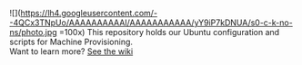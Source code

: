 
![](https://lh4.googleusercontent.com/--4QCx3TNpUo/AAAAAAAAAAI/AAAAAAAAAAA/yY9iP7kDNUA/s0-c-k-no-ns/photo.jpg =100x)
This repository holds our Ubuntu configuration and scripts for Machine Provisioning.  
Want to learn more? [See the wiki](https://github.com/stdg11/BourneGrammarLinuxBuild/wiki)
